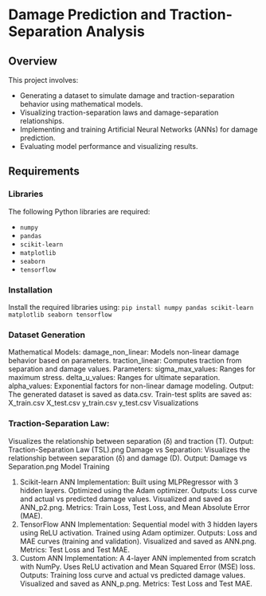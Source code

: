 # Damage Prediction and Traction-Separation Analysis

## Overview
This project involves:
- Generating a dataset to simulate damage and traction-separation behavior using mathematical models.
- Visualizing traction-separation laws and damage-separation relationships.
- Implementing and training Artificial Neural Networks (ANNs) for damage prediction.
- Evaluating model performance and visualizing results.

## Requirements
### Libraries
The following Python libraries are required:
- `numpy`
- `pandas`
- `scikit-learn`
- `matplotlib`
- `seaborn`
- `tensorflow`

### Installation
Install the required libraries using:
`
pip install numpy pandas scikit-learn matplotlib seaborn tensorflow
`
### Dataset Generation

Mathematical Models:
damage_non_linear: Models non-linear damage behavior based on parameters.
traction_linear: Computes traction from separation and damage values.
Parameters:
sigma_max_values: Ranges for maximum stress.
delta_u_values: Ranges for ultimate separation.
alpha_values: Exponential factors for non-linear damage modeling.
Output:
The generated dataset is saved as data.csv.
Train-test splits are saved as:
X_train.csv
X_test.csv
y_train.csv
y_test.csv
Visualizations

### Traction-Separation Law:
Visualizes the relationship between separation (δ) and traction (T).
Output: Traction-Separation Law (TSL).png
Damage vs Separation:
Visualizes the relationship between separation (δ) and damage (D).
Output: Damage vs Separation.png
Model Training

1. Scikit-learn ANN
Implementation:
Built using MLPRegressor with 3 hidden layers.
Optimized using the Adam optimizer.
Outputs:
Loss curve and actual vs predicted damage values.
Visualized and saved as ANN_p2.png.
Metrics:
Train Loss, Test Loss, and Mean Absolute Error (MAE).
2. TensorFlow ANN
Implementation:
Sequential model with 3 hidden layers using ReLU activation.
Trained using Adam optimizer.
Outputs:
Loss and MAE curves (training and validation).
Visualized and saved as ANN.png.
Metrics:
Test Loss and Test MAE.
3. Custom ANN
Implementation:
A 4-layer ANN implemented from scratch with NumPy.
Uses ReLU activation and Mean Squared Error (MSE) loss.
Outputs:
Training loss curve and actual vs predicted damage values.
Visualized and saved as ANN_p.png.
Metrics:
Test Loss and Test MAE.

